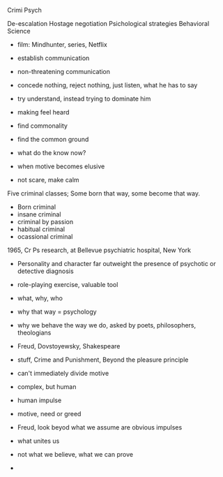 Crimi Psych

De-escalation
Hostage negotiation
Psichological strategies
Behavioral Science


* film: Mindhunter, series, Netflix


- establish communication
- non-threatening communication
- concede nothing, reject nothing, just listen, what he has to say
- try understand, instead trying to dominate him
- making feel heard
- find commonality
- find the common ground

- what do the know now?
- when motive becomes elusive

- not scare, make calm

Five criminal classes; 
Some born that way, some become that way.
- Born criminal
- insane criminal
- criminal by passion
- habitual criminal
- ocassional criminal

1965, Cr Ps research, at Bellevue psychiatric hospital, New York
- Personality and character far outweight the presence of psychotic or detective diagnosis

- role-playing exercise, valuable tool
- what, why, who
- why that way = psychology
- why we behave the way we do, asked by poets, philosophers, theologians
- Freud, Dovstoyewsky, Shakespeare
- stuff, Crime and Punishment, Beyond the pleasure principle
- can't immediately divide motive
- complex, but human
- human impulse
- motive, need or greed
- Freud, look beyod what we assume are obvious impulses
- what unites us

- not what we believe, what we can prove
-  







